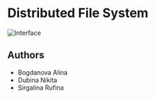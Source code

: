 # Distributed File System

![Interface](https://i.imgur.com/EByMnnR.png)

## Authors

-   Bogdanova Alina
-   Dubina Nikita
-   Sirgalina Rufina
